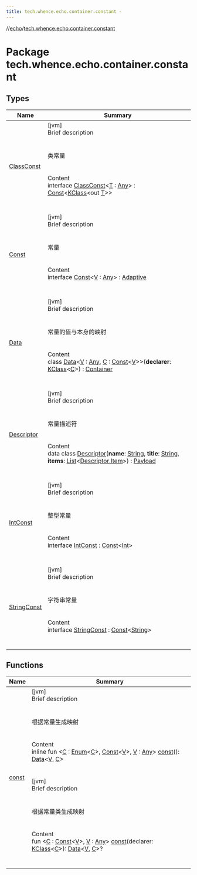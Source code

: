 ```yaml
---
title: tech.whence.echo.container.constant -
---
```

//[echo](../index.md)/[tech.whence.echo.container.constant](index.md)



# Package tech.whence.echo.container.constant  


## Types  
  
|  Name|  Summary| 
|---|---|
| [ClassConst](-class-const/index.md)| [jvm]  <br>Brief description  <br><br><br>类常量<br><br>  <br>Content  <br>interface [ClassConst](-class-const/index.md)<[T](-class-const/index.md) : [Any](https://kotlinlang.org/api/latest/jvm/stdlib/kotlin/-any/index.html)> : [Const](-const/index.md)<[KClass](https://kotlinlang.org/api/latest/jvm/stdlib/kotlin.reflect/-k-class/index.html)<out [T](-class-const/index.md)>>   <br><br><br>
| [Const](-const/index.md)| [jvm]  <br>Brief description  <br><br><br>常量<br><br>  <br>Content  <br>interface [Const](-const/index.md)<[V](-const/index.md) : [Any](https://kotlinlang.org/api/latest/jvm/stdlib/kotlin/-any/index.html)> : [Adaptive](../tech.whence.echo.container.accessor/-adaptive/index.md)  <br><br><br>
| [Data](-data/index.md)| [jvm]  <br>Brief description  <br><br><br>常量的值与本身的映射<br><br>  <br>Content  <br>class [Data](-data/index.md)<[V](-data/index.md) : [Any](https://kotlinlang.org/api/latest/jvm/stdlib/kotlin/-any/index.html), [C](-data/index.md) : [Const](-const/index.md)<[V](-data/index.md)>>(**declarer**: [KClass](https://kotlinlang.org/api/latest/jvm/stdlib/kotlin.reflect/-k-class/index.html)<[C](-data/index.md)>) : [Container](../tech.whence.echo.container/-container/index.md)  <br><br><br>
| [Descriptor](-descriptor/index.md)| [jvm]  <br>Brief description  <br><br><br>常量描述符<br><br>  <br>Content  <br>data class [Descriptor](-descriptor/index.md)(**name**: [String](https://kotlinlang.org/api/latest/jvm/stdlib/kotlin/-string/index.html), **title**: [String](https://kotlinlang.org/api/latest/jvm/stdlib/kotlin/-string/index.html), **items**: [List](https://kotlinlang.org/api/latest/jvm/stdlib/kotlin.collections/-list/index.html)<[Descriptor.Item](-descriptor/-item/index.md)>) : [Payload](../tech.whence.echo.rpc.payload/-payload/index.md)  <br><br><br>
| [IntConst](-int-const/index.md)| [jvm]  <br>Brief description  <br><br><br>整型常量<br><br>  <br>Content  <br>interface [IntConst](-int-const/index.md) : [Const](-const/index.md)<[Int](https://kotlinlang.org/api/latest/jvm/stdlib/kotlin/-int/index.html)>   <br><br><br>
| [StringConst](-string-const/index.md)| [jvm]  <br>Brief description  <br><br><br>字符串常量<br><br>  <br>Content  <br>interface [StringConst](-string-const/index.md) : [Const](-const/index.md)<[String](https://kotlinlang.org/api/latest/jvm/stdlib/kotlin/-string/index.html)>   <br><br><br>


## Functions  
  
|  Name|  Summary| 
|---|---|
| [const](const.md)| [jvm]  <br>Brief description  <br><br><br>根据常量生成映射<br><br>  <br>Content  <br>inline fun <[C](const.md) : [Enum](https://kotlinlang.org/api/latest/jvm/stdlib/kotlin/-enum/index.html)<[C](const.md)>, [Const](-const/index.md)<[V](const.md)>, [V](const.md) : [Any](https://kotlinlang.org/api/latest/jvm/stdlib/kotlin/-any/index.html)> [const](const.md)(): [Data](-data/index.md)<[V](const.md), [C](const.md)>  <br><br><br>[jvm]  <br>Brief description  <br><br><br>根据常量类生成映射<br><br>  <br>Content  <br>fun <[C](const.md) : [Const](-const/index.md)<[V](const.md)>, [V](const.md) : [Any](https://kotlinlang.org/api/latest/jvm/stdlib/kotlin/-any/index.html)> [const](const.md)(declarer: [KClass](https://kotlinlang.org/api/latest/jvm/stdlib/kotlin.reflect/-k-class/index.html)<[C](const.md)>): [Data](-data/index.md)<[V](const.md), [C](const.md)>?  <br><br><br>

